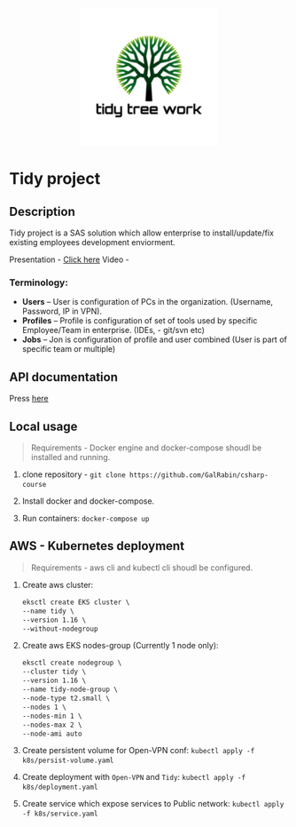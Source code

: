
<p align="center">
    <img width="250" height="250" src="docs/tidy-logo.png">
</p>

# Tidy project

## Description

Tidy project is a SAS solution which allow enterprise to install/update/fix existing employees development enviorment.

Presentation - [Click here](docs/presentation.pdf)
Video - []()

### Terminology:

 - **Users** – User is configuration of PCs in the organization. (Username, Password, IP in VPN).
 - **Profiles** – Profile is configuration of set of tools used by specific Employee/Team in enterprise. (IDEs,  - git/svn etc)
 - **Jobs** – Jon is configuration of profile and user combined (User is part of specific team or multiple)


## API documentation

Press [here](https://documenter.getpostman.com/view/8320454/TVCb4VyR)

## Local usage

> Requirements - Docker engine and docker-compose shoudl be installed and running.

1. clone repository - `git clone https://github.com/GalRabin/csharp-course`

2. Install docker and docker-compose.

3. Run containers: `docker-compose up`

## AWS - Kubernetes deployment

> Requirements - aws cli and kubectl cli shoudl be configured.

1. Create aws cluster:

    ```shell
    eksctl create EKS cluster \
    --name tidy \
    --version 1.16 \
    --without-nodegroup
    ```

2. Create aws EKS nodes-group (Currently 1 node only):

    ```shell
    eksctl create nodegroup \
    --cluster tidy \
    --version 1.16 \
    --name tidy-node-group \
    --node-type t2.small \
    --nodes 1 \
    --nodes-min 1 \
    --nodes-max 2 \
    --node-ami auto
    ```

3. Create persistent volume for Open-VPN conf: `kubectl apply -f k8s/persist-volume.yaml`

4. Create deployment with `Open-VPN` and `Tidy`: `kubectl apply -f k8s/deployment.yaml`

5. Create service which expose services to Public network: `kubectl apply -f k8s/service.yaml`

